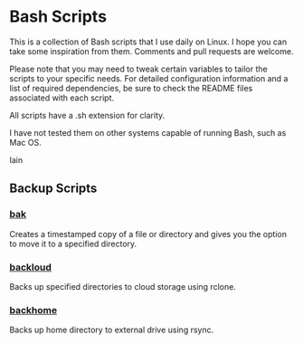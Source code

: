# Bash Scripts

This is a collection of Bash scripts that I use daily on Linux. I hope you can take some inspiration from them. Comments and pull requests are welcome.

Please note that you may need to tweak certain variables to tailor the scripts to your specific needs. For detailed configuration information and a list of required dependencies, be sure to check the README files associated with each script.

All scripts have a .sh extension for clarity. 

I have not tested them on other systems capable of running Bash, such as Mac OS.

Iain

## Backup Scripts 

### [bak](backup-scripts/bak)
Creates a timestamped copy of a file or directory and gives you the option to move it to a specified directory.

### [backloud](backup-scripts/backloud)
Backs up specified directories to cloud storage using rclone.

### [backhome](backup-scripts/backhome)
Backs up home directory to external drive using rsync.
